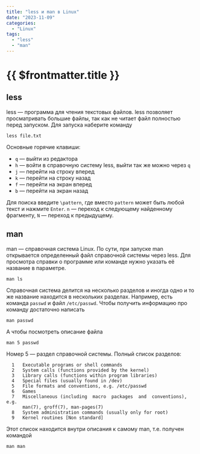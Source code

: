 ```yaml
---
title: "less и man в Linux"
date: "2023-11-09"
categories:
  - "Linux"
tags:
  - "less"
  - "man"
---
```


# {{ $frontmatter.title }}

## less

less — программа для чтения текстовых файлов. less позволяет просматривать большие файлы, так как не читает файл полностью перед запуском. Для запуска наберите команду

```
less file.txt
```

Основные горячие клавиши:

* `q` — выйти из редактора
* `h` — войти в справочную систему less, выйти так же можно через `q`
* `j` — перейти на строку вперед
* `k` — перейти на строку назад
* `f` — перейти на экран вперед
* `b` — перейти на экран назад

Для поиска введите `\pattern`, где вместо `pattern` может быть любой текст и нажмите `Enter`. `n` — переход к следующему найденному фрагменту, `N` — переход к предыдущему.

## man

man — справочная система Linux. По сути, при запуске man открывается определенный файл справочной системы через less. Для просмотра справки о программе или команде нужно указать её название в параметре.

```
man ls
```

Справочная система делится на несколько разделов и иногда одно и то же название находится в нескольких разделах. Например, есть команда `passwd` и файл `/etc/passwd`. Чтобы получить информацию про команду достаточно написать

```
man passwd
```

А чтобы посмотреть описание файла 

```
man 5 passwd
```

Номер 5 — раздел справочной системы. Полный список разделов:

```
  1   Executable programs or shell commands
  2   System calls (functions provided by the kernel)
  3   Library calls (functions within program libraries)
  4   Special files (usually found in /dev)
  5   File formats and conventions, e.g. /etc/passwd
  6   Games
  7   Miscellaneous (including  macro  packages  and  conventions),  e.g.
      man(7), groff(7), man-pages(7)
  8   System administration commands (usually only for root)
  9   Kernel routines [Non standard]
```

Этот список находится внутри описания к самому man, т.е. получен командой

```
man man
```
